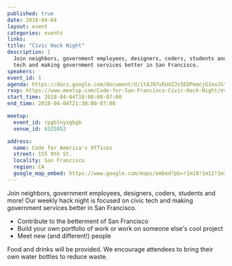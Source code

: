 ```yaml
---
published: true
date: 2018-04-04
layout: event
categories: events
links:
title: "Civic Hack Night"
description: |
  Join neighbors, government employees, designers, coders, students and more! Our weekly hack night is focused on civic
  tech and making government services better in San Francisco.
speakers:
event_id: 1
agenda: https://docs.google.com/document/d/1tAJN7vEUdZJs5EOPemcjG3xoJGYppk7xkSmFhKDESqE/edit
rsvp: https://www.meetup.com/Code-for-San-Francisco-Civic-Hack-Night/events/rpgblnyxgbgb/
start_time: 2018-04-04T18:00:00-07:00
end_time: 2018-04-04T21:30:00-07:00

meetup:
  event_id: rpgblnyxgbgb
  venue_id: 6325852

address:
  name: Code for America's Offices
  street: 155 9th St.
  locality: San Francisco
  region: CA
  google_map_embed: https://www.google.com/maps/embed?pb=!1m18!1m12!1m3!1d3153.6143039959748!2d-122.4158376846823!3d37.775640979759324!2m3!1f0!2f0!3f0!3m2!1i1024!2i768!4f13.1!3m3!1m2!1s0x80858062c78936e5%3A0x9d83be1ba1ffc108!2sCode+for+America!5e0!3m2!1sen!2sus!4v1511324902621
---
```


Join neighbors, government employees, designers, coders, students and more! Our weekly hack night is focused on civic
tech and making government services better in San Francisco.

* Contribute to the betterment of San Francisco
* Build your own portfolio of work or work on someone else's cool project
* Meet new (and different!) people

Food and drinks will be provided. We encourage attendees to bring their own water bottles to reduce waste.
